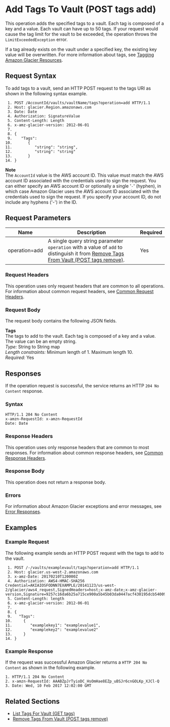 # Add Tags To Vault \(POST tags add\)<a name="api-AddTagsToVault"></a>

This operation adds the specified tags to a vault\. Each tag is composed of a key and a value\. Each vault can have up to 50 tags\. If your request would cause the tag limit for the vault to be exceeded, the operation throws the `LimitExceededException` error\.

If a tag already exists on the vault under a specified key, the existing key value will be overwritten\. For more information about tags, see [Tagging Amazon Glacier Resources](tagging.md)\.

## Request Syntax<a name="api-AddTagsToVault-requestSyntax"></a>

To add tags to a vault, send an HTTP POST request to the tags URI as shown in the following syntax example\.

```
 1. POST /AccountId/vaults/vaultName/tags?operation=add HTTP/1.1
 2. Host: glacier.Region.amazonaws.com
 3. Date: Date
 4. Authorization: SignatureValue
 5. Content-Length: Length
 6. x-amz-glacier-version: 2012-06-01
 7. 			
 8. {
 9.    "Tags": 
10.       {
11.          "string": "string",
12.          "string": "string"
13.       }        
14. }
```

**Note**  
The `AccountId` value is the AWS account ID\. This value must match the AWS account ID associated with the credentials used to sign the request\. You can either specify an AWS account ID or optionally a single '`-`' \(hyphen\), in which case Amazon Glacier uses the AWS account ID associated with the credentials used to sign the request\. If you specify your account ID, do not include any hyphens \('\-'\) in the ID\.

## Request Parameters<a name="api-AddTagsToVault-requestParameters"></a>


|  Name  |  Description  |  Required  | 
| --- | --- | --- | 
|  operation=add  |  A single query string parameter `operation` with a value of `add` to distinguish it from [Remove Tags From Vault \(POST tags remove\)](api-RemoveTagsFromVault.md)\.  |  Yes  | 

### Request Headers<a name="api-AddTagsToVault-requests-headers"></a>

This operation uses only request headers that are common to all operations\. For information about common request headers, see [Common Request Headers](api-common-request-headers.md)\.

### Request Body<a name="api-AddTagsToVault-requests-elements"></a>

The request body contains the following JSON fields\.

**Tags**  
The tags to add to the vault\. Each tag is composed of a key and a value\. The value can be an empty string\.  
 *Type:* String to String map   
 *Length constraints:* Minimum length of 1\. Maximum length 10\.  
 *Required:* Yes 

## Responses<a name="api-AddTagsToVault-responses"></a>

If the operation request is successful, the service returns an HTTP `204 No Content` response\.

### Syntax<a name="api-AddTagsToVault-response-syntax"></a>

```
HTTP/1.1 204 No Content
x-amzn-RequestId: x-amzn-RequestId
Date: Date
```

### Response Headers<a name="api-AddTagsToVault-responses-headers"></a>

This operation uses only response headers that are common to most responses\. For information about common response headers, see [Common Response Headers](api-common-response-headers.md)\.

### Response Body<a name="api-AddTagsToVault-responses-elements"></a>

This operation does not return a response body\.

### Errors<a name="api-AddTagsToVault-responses-errors"></a>

For information about Amazon Glacier exceptions and error messages, see [Error Responses](api-error-responses.md)\.

## Examples<a name="api-AddTagsToVault-examples"></a>

### Example Request<a name="api-AddTagsToVault-example-request"></a>

The following example sends an HTTP POST request with the tags to add to the vault\.

```
 1. POST /-/vaults/examplevault/tags?operation=add HTTP/1.1
 2. Host: glacier.us-west-2.amazonaws.com
 3. x-amz-Date: 20170210T120000Z
 4. Authorization: AWS4-HMAC-SHA256 Credential=AKIAIOSFODNN7EXAMPLE/20141123/us-west-2/glacier/aws4_request,SignedHeaders=host;x-amz-date;x-amz-glacier-version,Signature=9257c16da6b25a715ce900a5b45b03da0447acf430195dcb540091b12966f2a2
 5. Content-Length: length
 6. x-amz-glacier-version: 2012-06-01
 7. 			
 8. {
 9.   "Tags": 
10.     {
11.        "examplekey1": "examplevalue1",
12.        "examplekey2": "examplevalue2"
13.     }        
14. }
```

### Example Response<a name="api-AddTagsToVault-example-response"></a>

If the request was successful Amazon Glacier returns a `HTTP 204 No Content` as shown in the following example\.

```
1. HTTP/1.1 204 No Content
2. x-amzn-RequestId: AAABZpJrTyioDC_HsOmHae8EZp_uBSJr6cnGOLKp_XJCl-Q
3. Date: Wed, 10 Feb 2017 12:02:00 GMT
```

## Related Sections<a name="related-sections-AddTagsToVault"></a>
+ [List Tags For Vault \(GET tags\)](api-ListTagsForVault.md)
+ [Remove Tags From Vault \(POST tags remove\)](api-RemoveTagsFromVault.md)